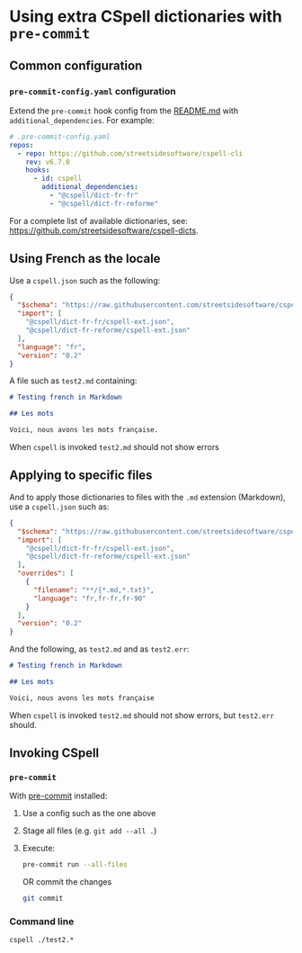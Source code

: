 # Using extra CSpell dictionaries with `pre-commit`
<!--- cspell:ignore Voici nous avons française reforme --->

## Common configuration

### `pre-commit-config.yaml` configuration

Extend the `pre-commit` hook config from the [README.md](../README.md) with
`additional_dependencies`. For example:

```yaml
# .pre-commit-config.yaml
repos:
  - repo: https://github.com/streetsidesoftware/cspell-cli
    rev: v6.7.0
    hooks:
      - id: cspell
        additional_dependencies:
          - "@cspell/dict-fr-fr"
          - "@cspell/dict-fr-reforme"

```

For a complete list of available dictionaries,
see: <https://github.com/streetsidesoftware/cspell-dicts>.

## Using French as the locale

Use a `cspell.json` such as the following:

```json
{
  "$schema": "https://raw.githubusercontent.com/streetsidesoftware/cspell/main/cspell.schema.json",
  "import": [
    "@cspell/dict-fr-fr/cspell-ext.json",
    "@cspell/dict-fr-reforme/cspell-ext.json"
  ],
  "language": "fr",
  "version": "0.2"
}
```

A file such as `test2.md` containing:

```markdown
# Testing french in Markdown

## Les mots

Voici, nous avons les mots française.
```

When `cspell` is invoked `test2.md` should not show errors

## Applying to specific files

And to apply those dictionaries to files with the `.md` extension (Markdown),
use a `cspell.json` such as:

```json
{
  "$schema": "https://raw.githubusercontent.com/streetsidesoftware/cspell/main/cspell.schema.json",
  "import": [
    "@cspell/dict-fr-fr/cspell-ext.json",
    "@cspell/dict-fr-reforme/cspell-ext.json"
  ],
  "overrides": [
    {
      "filename": "**/{*.md,*.txt}",
      "language": "fr,fr-fr,fr-90"
    }
  ],
  "version": "0.2"
}
```

And the following, as `test2.md` and as `test2.err`:

``` markdown
# Testing french in Markdown

## Les mots

Voici, nous avons les mots française
```

When `cspell` is invoked `test2.md` should not show errors, but `test2.err`
should.

## Invoking CSpell

### `pre-commit`

With [pre-commit](https://pre-commit.com) installed:

1. Use a config such as the one above
2. Stage all files (e.g. `git add --all .`)
3. Execute:

   ``` bash
   pre-commit run --all-files
   ```

   OR commit the changes

   ``` bash
   git commit
   ```

### Command line

`cspell ./test2.*`
